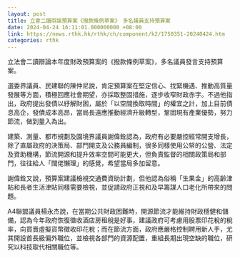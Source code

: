 ```yaml
---
layout: post
title: 立會二讀辯論預算案《撥款條例草案》　多名議員支持預算案
date: 2024-04-24 16:11:01.000000000 +08:00
link: https://news.rthk.hk/rthk/ch/component/k2/1750351-20240424.htm
categories: rthk
---
```


立法會二讀辯論本年度財政預算案的《撥款條例草案》，多名議員發言支持預算案。

選委界議員、民建聯的陳仲尼說，肯定預算案在堅定信心、找緊機遇、推動高質量發展等方面，積極回應社會期望，亦採取整固措施，逐步收窄財政赤字。不過他指出，政府提出發債以紓解財困，屬於「以空間換取時間」的權宜之計，加上目前債息高企，發債成本高昂，當局長遠應推動經濟升級轉型，鞏固現有產業優勢，努力節流，做到量入為出。

建築、測量、都市規劃及園境界議員謝偉銓認為，政府有必要嚴控經常開支增長，除了直屬政府的決策局、部門開支及公務員編制，很多同樣使用公帑的公營、法定及資助機構，節流開源和提升效率空間可能更大，但負責監督的相關政策局和部門，往往給人「闊佬懶理」的感覺，希望當局多加留意。

謝偉銓又說，預算案建議檢視交通費資助計劃，但他認為俗稱「生果金」的高齡津貼和長者生活津貼同樣需要檢視，並促請政府正視和及早籌謀人口老化所帶來的問題。

A4聯盟議員楊永杰說，在當期公共財政困難時，開源節流才能維持財政穩健和儲備，認為今年政府恢復徵收酒店房租稅是好事，建議政府可考慮用股票印花稅的稅率，向買賣虛擬貨幣徵收印花稅；而在節流方面，政府應嚴格控制聘用新人手，尤其開設首長級偏外職位，並檢視各部門的資源配置，重組長期出現空缺的職位，研究以科技取代相關職位等。
